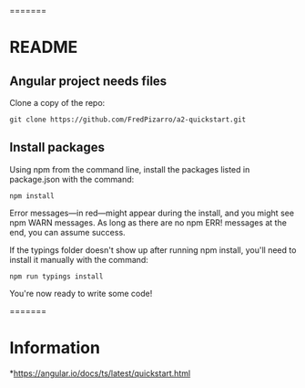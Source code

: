 
=======
# README

## Angular project needs files
Clone a copy of the repo:

```
git clone https://github.com/FredPizarro/a2-quickstart.git
```

## Install packages
Using npm from the command line, install the packages listed in package.json with the command:

```
npm install
```
Error messages—in red—might appear during the install, and you might see npm WARN messages. As long as there are no npm ERR! messages at the end, you can assume success.

If the typings folder doesn't show up after running npm install, you'll need to install it manually with the command:

```
npm run typings install
```

You're now ready to write some code!

=======
# Information

*https://angular.io/docs/ts/latest/quickstart.html

